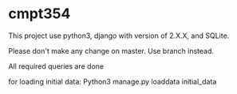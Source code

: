 # cmpt354
This project use python3, django with version of 2.X.X, and SQLite.

Please don't make any change on master. Use branch instead.

All required queries are done

for loading initial data: Python3 manage.py loaddata initial_data


